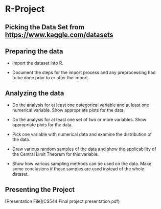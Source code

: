 # R-Project

## Picking the Data Set from https://www.kaggle.com/datasets 

## Preparing the data

- import the dataset into R.

- Document the steps for the import process and any preprocessing had to be done prior to or after the import

## Analyzing the data
- Do the analysis for at least one categorical variable and at least one numerical variable. Show appropriate plots for the data. 

- Do the analysis for at least one set of two or more variables. Show appropriate plots for the data. 

- Pick one variable with numerical data and examine the distribution of the data. 

- Draw various random samples of the data and show the applicability of the Central Limit Theorem for this variable. 

- Show how various sampling methods can be used on the data. Make some conclusions if these samples are used instead of the whole dataset. 

## Presenting the Project
[Presentation File](CS544 Final project presentation.pdf)

